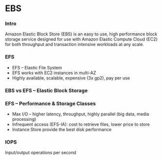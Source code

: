 # EBS

### Intro
Amazon Elastic Block Store (EBS) is an easy to use, high performance block storage service designed for use with Amazon Elastic Compute Cloud (EC2) for both throughput and transaction intensive workloads at any scale. 

### EFS
- EFS – Elastic File System
- EFS works with EC2 instances in multi-AZ
- Highly available, scalable, expensive (3x gp2), pay per use

### EBS vs EFS – Elastic Block Storage




### EFS – Performance & Storage Classes

- Max I/O – higher latency, throughput, highly parallel (big data, media processing)
- Infrequent access (EFS-IA): cost to retrieve files, lower price to store
- Instance Store provide the best disk performance

### IOPS
Input/output operations per second